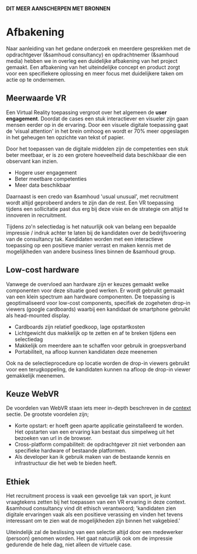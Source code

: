 **DIT MEER AANSCHERPEN MET BRONNEN**

# Afbakening

Naar aanleiding van het gedane onderzoek en meerdere gesprekken met de opdrachtgever (&samhoud consultancy)  en opdrachtnemer (&samhoud media) hebben we in overleg een duidelijke afbakening van het project gemaakt. Een afbakening van het uiteindelijke concept en product zorgt voor een specifiekere oplossing en meer focus met duidelijkere taken om actie op te ondernemen.

## Meerwaarde VR
Een Virtual Reality toepassing vergroot over het algemeen de **user engagement**. Doordat de cases een stuk interactiever en visueler zijn gaan mensen eerder op in de ervaring. Door een visuele digitale toepassing gaat de 'visual attention' in het brein omhoog en wordt er 70% meer opgeslagen in het geheugen ten opzichte van tekst of papier.

Door het toepassen van de digitale middelen zijn de competenties een stuk beter meetbaar, er is zo een grotere hoeveelheid data beschikbaar die een observant kan inzien.

* Hogere user engagement
* Beter meetbare competenties
* Meer data beschikbaar

Daarnaast is een credo van &samhoud 'usual unusual', met recruitment wordt altijd geprobeerd anders te zijn dan de rest. Een VR toepassing tijdens een sollicitatie past dus erg bij deze visie en de strategie om altijd te innoveren in recruitment.

Tijdens zo'n selectiedag is het natuurlijk ook van belang een bepaalde impressie / indruk achter te laten bij de kandidaten over de bedrijfsvoering van de consultancy tak. Kandidaten worden met een interactieve toepassing op een positieve manier verrast en maken kennis met de mogelijkheden van andere business lines binnen de &samhoud group.

## Low-cost hardware
Vanwege de overvloed aan hardware zijn er keuzes gemaakt welke componenten voor deze situatie goed werken. Er wordt gebruikt gemaakt van een klein spectrum aan hardware componenten. De toepassing is geoptimaliseerd voor low-cost components, specifiek de zogeheten drop-in viewers (google cardboards) waarbij een kandidaat de smartphone gebruikt als head-mounted display.

* Cardboards zijn relatief goedkoop, lage opstartkosten
* Lichtgewicht dus makkelijk op te zetten en af te breken tijdens een selectiedag
* Makkelijk om meerdere aan te schaffen voor gebruik in groepsverband
* Portabiliteit, na afloop kunnen kandidaten deze meenemen

Ook na de selectieprocedure op locatie worden de drop-in viewers gebruikt voor een terugkoppeling, de kandidaten kunnen na afloop de drop-in viewer gemakkelijk meenemen.

## Keuze WebVR
De voordelen van WebVR staan iets meer in-depth beschreven in de [context](/vr/WEBVR.md) sectie. De grootste voordelen zijn; 

* Korte opstart: er hoeft geen aparte applicatie geinstalleerd te worden. Het opstarten van een ervaring kan bestaat dus simpelweg uit het bezoeken van url in de browser.
* Cross-platform compabiliteit: de opdrachtgever zit niet verbonden aan specifieke hardware of bestaande platformen.
* Als developer kan ik gebruik maken van de bestaande kennis en infrastructuur die het web te bieden heeft.

## Ethiek
Het recruitment process is vaak een gevoelige tak van sport, je kunt vraagtekens zetten bij het toepassen van een VR ervaring in deze context. &samhoud consultancy vind dit ethisch verantwoord; 'kandidaten zien digitale ervaringen vaak als een positieve verassing en vinden het tevens interessant om te zien wat de mogelijkheden zijn binnen het vakgebied.'

Uiteindelijk zal de beslissing van een selectie altijd door een medewerker (persoon) genomen worden. Het gaat natuurlijk ook om de impressie gedurende de hele dag, niet alleen de virtuele case.
